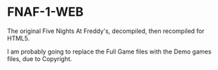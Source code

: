 # FNAF-1-WEB
The original Five Nights At Freddy's, decompiled, then recompiled for HTML5.

I am probably going to replace the Full Game files with the Demo games files, due to Copyright.
